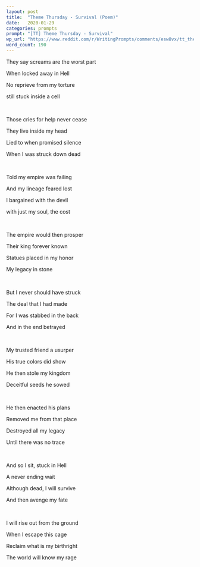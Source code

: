 ```yaml
---
layout: post
title:  "Theme Thursday - Survival (Poem)"
date:   2020-01-29
categories: prompts
prompt: "[TT] Theme Thursday - Survival"
wp_url: "https://www.reddit.com/r/WritingPrompts/comments/esw8vx/tt_theme_thursday_survival/ffy1viq/"
word_count: 190
---
```


They say screams are the worst part

When locked away in Hell

No reprieve from my torture

still stuck inside a cell
<p>&nbsp;</p>
 

Those cries for help never cease

They live inside my head

Lied to when promised silence

When I was struck down dead
<p>&nbsp;</p>
 

Told my empire was failing

And my lineage feared lost

I bargained with the devil

with just my soul, the cost
<p>&nbsp;</p>
 

The empire would then prosper

Their king forever known

Statues placed in my honor

My legacy in stone
<p>&nbsp;</p>
 

But I never should have struck

The deal that I had made

For I was stabbed in the back

And in the end betrayed
<p>&nbsp;</p>
 

My trusted friend a usurper

His true colors did show

He then stole my kingdom

Deceitful seeds he sowed
<p>&nbsp;</p>
 

He then enacted his plans

Removed me from that place

Destroyed all my legacy

Until there was no trace
<p>&nbsp;</p>
 

And so I sit, stuck in Hell

A never ending wait

Although dead, I will survive

And then avenge my fate
<p>&nbsp;</p>
 

I will rise out from the ground

When I escape this cage

Reclaim what is my birthright

The world will know my rage

